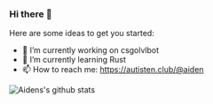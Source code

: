 ### Hi there 👋



Here are some ideas to get you started:

- 🔭 I’m currently working on csgolvlbot
- 🌱 I’m currently learning Rust
- 📫 How to reach me: https://autisten.club/@aiden

![Aidens's github stats](https://github-readme-stats.vercel.app/api?username=AidenWTF&bg_color=0d1117&hide_border=true&text_color=ffffff)
